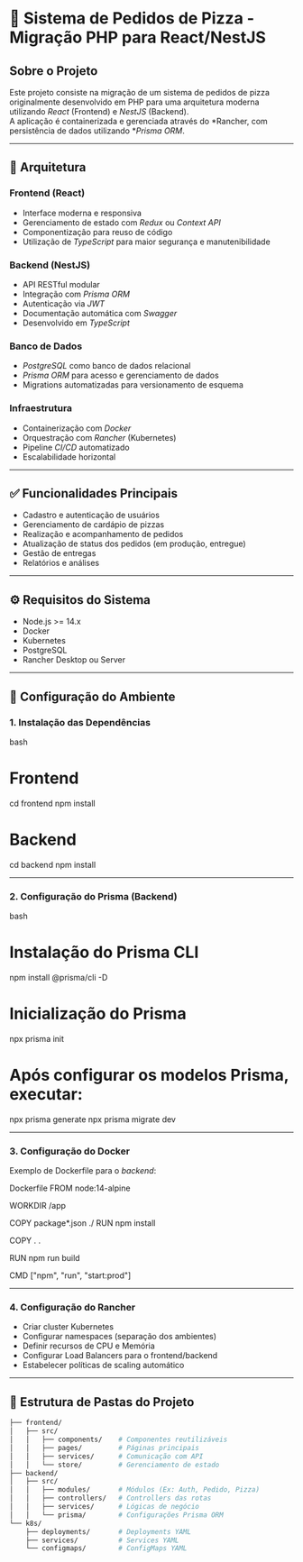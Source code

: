 # 🍕 Sistema de Pedidos de Pizza - Migração PHP para React/NestJS

## Sobre o Projeto
Este projeto consiste na migração de um sistema de pedidos de pizza originalmente desenvolvido em PHP para uma arquitetura moderna utilizando *React* (Frontend) e *NestJS* (Backend).  
A aplicação é containerizada e gerenciada através do *Rancher, com persistência de dados utilizando **Prisma ORM*.

---

## 🏩 Arquitetura

### Frontend (React)
- Interface moderna e responsiva
- Gerenciamento de estado com *Redux* ou *Context API*
- Componentização para reuso de código
- Utilização de *TypeScript* para maior segurança e manutenibilidade

### Backend (NestJS)
- API RESTful modular
- Integração com *Prisma ORM*
- Autenticação via *JWT*
- Documentação automática com *Swagger*
- Desenvolvido em *TypeScript*

### Banco de Dados
- *PostgreSQL* como banco de dados relacional
- *Prisma ORM* para acesso e gerenciamento de dados
- Migrations automatizadas para versionamento de esquema

### Infraestrutura
- Containerização com *Docker*
- Orquestração com *Rancher* (Kubernetes)
- Pipeline *CI/CD* automatizado
- Escalabilidade horizontal

---

## ✅ Funcionalidades Principais
- Cadastro e autenticação de usuários
- Gerenciamento de cardápio de pizzas
- Realização e acompanhamento de pedidos
- Atualização de status dos pedidos (em produção, entregue)
- Gestão de entregas
- Relatórios e análises

---

## ⚙️ Requisitos do Sistema
- Node.js >= 14.x
- Docker
- Kubernetes
- PostgreSQL
- Rancher Desktop ou Server

---

## 🚀 Configuração do Ambiente

### 1. Instalação das Dependências

bash
# Frontend
cd frontend
npm install

# Backend
cd backend
npm install


---

### 2. Configuração do Prisma (Backend)

bash
# Instalação do Prisma CLI
npm install @prisma/cli -D

# Inicialização do Prisma
npx prisma init

# Após configurar os modelos Prisma, executar:
npx prisma generate
npx prisma migrate dev


---

### 3. Configuração do Docker

Exemplo de Dockerfile para o *backend*:

Dockerfile
FROM node:14-alpine

WORKDIR /app

COPY package*.json ./
RUN npm install

COPY . .

RUN npm run build

CMD ["npm", "run", "start:prod"]


---

### 4. Configuração do Rancher

- Criar cluster Kubernetes
- Configurar namespaces (separação dos ambientes)
- Definir recursos de CPU e Memória
- Configurar Load Balancers para o frontend/backend
- Estabelecer políticas de scaling automático

---

## 📁 Estrutura de Pastas do Projeto

```bash
├── frontend/
│   ├── src/
│   │   ├── components/    # Componentes reutilizáveis
│   │   ├── pages/         # Páginas principais
│   │   ├── services/      # Comunicação com API
│   │   └── store/         # Gerenciamento de estado
├── backend/
│   ├── src/
│   │   ├── modules/       # Módulos (Ex: Auth, Pedido, Pizza)
│   │   ├── controllers/   # Controllers das rotas
│   │   ├── services/      # Lógicas de negócio
│   │   └── prisma/        # Configurações Prisma ORM
└── k8s/
    ├── deployments/       # Deployments YAML
    ├── services/          # Services YAML
    └── configmaps/        # ConfigMaps YAML
